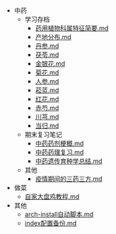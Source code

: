 <!-- docs/_sidebar.md -->

* 中药
  * 学习存档
    * [药用植物科属特征简要.md](中药\药用植物科属特征简要.md) 
    * [产地分布.md](中药\产地分布.md) 
    * [丹参.md](中药\丹参.md) 
    * [茯苓.md](中药\茯苓.md) 
    * [金银花.md](中药\金银花.md) 
    * [菊花.md](中药\菊花.md) 
    * [人参.md](中药\人参.md) 
    * [菘蓝.md](中药\菘蓝.md) 
    * [红花.md](中药\红花.md) 
    * [赤芍.md](中药\赤芍.md) 
    * [川芎.md](中药\川芎.md) 
    * [当归.md](中药\当归.md) 
  * 期末复习笔记
     * [中药药剂梗概.md](中药\中药药剂梗概.md) 
     * [中药药理复习.md](中药\中药药理复习.md) 
     * [中药遗传育种学总结.md](中药\中药遗传育种学总结.md) 
  * 其他
     * [疫情期间的三药三方.md](其他\疫情期间的三药三方.md) 
* 做菜
  * [自家大盘鸡教程.md](做菜\自家大盘鸡教程.md) 
* 其他
  * [arch-install自动脚本.md](其他\arch-install自动脚本.md) 
  * [index配置备份.md](其他\index配置备份.md) 